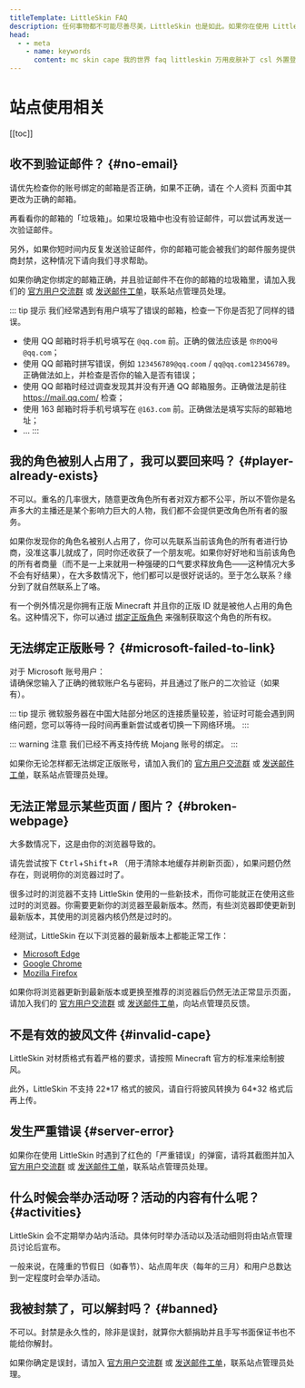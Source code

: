 ```yaml
---
titleTemplate: LittleSkin FAQ
description: 任何事物都不可能尽善尽美，LittleSkin 也是如此。如果你在使用 LittleSkin 的过程中遇到了任何问题，看看这个也许会帮到你。
head:
  - - meta
    - name: keywords
      content: mc skin cape 我的世界 faq littleskin 万用皮肤补丁 csl 外置登录 皮肤站 披风 报错 打不开 加载 不显示 无效的会话 看不见 邮件 邮箱
---
```


<script setup>
import { faUser } from '@fortawesome/free-solid-svg-icons'
</script>

# 站点使用相关

[[toc]]

## 收不到验证邮件？ {#no-email}

请优先检查你的账号绑定的邮箱是否正确，如果不正确，请在 <BSSection><FA :icon="faUser" /> 个人资料</BSSection> 页面中其更改为正确的邮箱。

再看看你的邮箱的「垃圾箱」。如果垃圾箱中也没有验证邮件，可以尝试再发送一次验证邮件。

另外，如果你短时间内反复发送验证邮件，你的邮箱可能会被我们的邮件服务提供商封禁，这种情况下请向我们寻求帮助。

如果你确定你绑定的邮箱正确，并且验证邮件不在你的邮箱的垃圾箱里，请加入我们的 [官方用户交流群](/user-group.md) 或 [发送邮件工单](/email.md)，联系站点管理员处理。

::: tip 提示
我们经常遇到有用户填写了错误的邮箱，检查一下你是否犯了同样的错误。

- 使用 QQ 邮箱时将手机号填写在 `@qq.com` 前。正确的做法应该是 `你的QQ号@qq.com`；
- 使用 QQ 邮箱时拼写错误，例如 `123456789@qq.coom` / `qq@qq.com123456789`。正确做法如上，并检查是否你的输入是否有错误；
- 使用 QQ 邮箱时经过调查发现其并没有开通 QQ 邮箱服务。正确做法是前往 <https://mail.qq.com/> 检查；
- 使用 163 邮箱时将手机号填写在 `@163.com` 前。正确做法是填写实际的邮箱地址；
- ...
:::

## 我的角色被别人占用了，我可以要回来吗？ {#player-already-exists}

不可以。重名的几率很大，随意更改角色所有者对双方都不公平，所以不管你是名声多大的主播还是某个影响力巨大的人物，我们都不会提供更改角色所有者的服务。

如果你发现你的角色名被别人占用了，你可以先联系当前该角色的所有者进行协商，没准这事儿就成了，同时你还收获了一个朋友呢。如果你好好地和当前该角色的所有者商量（而不是一上来就用一种强硬的口气要求释放角色——这种情况大多不会有好结果），在大多数情况下，他们都可以是很好说话的。至于怎么联系？缘分到了就自然联系上了咯。

有一个例外情况是你拥有正版 Minecraft 并且你的正版 ID 就是被他人占用的角色名。这种情况下，你可以通过 [绑定正版角色](/newbee/player.md#绑定正版角色) 来强制获取这个角色的所有权。

## 无法绑定正版账号？ {#microsoft-failed-to-link}

对于 Microsoft 账号用户：  
请确保您输入了正确的微软账户名与密码，并且通过了账户的二次验证（如果有）。

::: tip 提示
微软服务器在中国大陆部分地区的连接质量较差，验证时可能会遇到网络问题，您可以等待一段时间再重新尝试或者切换一下网络环境。
:::

::: warning 注意
我们已经不再支持传统 Mojang 账号的绑定。
:::

如果你无论怎样都无法绑定正版账号，请加入我们的 [官方用户交流群](/user-group.md) 或 [发送邮件工单](/email.md)，联系站点管理员处理。

## 无法正常显示某些页面 / 图片？ {#broken-webpage}

大多数情况下，这是由你的浏览器导致的。

请先尝试按下 <kbd>Ctrl</kbd>+<kbd>Shift</kbd>+<kbd>R</kbd> （用于清除本地缓存并刷新页面），如果问题仍然存在，则说明你的浏览器过时了。

很多过时的浏览器不支持 LittleSkin 使用的一些新技术，而你可能就正在使用这些过时的浏览器。你需要更新你的浏览器至最新版本。然而，有些浏览器即使更新到最新版本，其使用的浏览器内核仍然是过时的。

经测试，LittleSkin 在以下浏览器的最新版本上都能正常工作：

- [Microsoft Edge](https://aka.ms/msedge) <Badge type="info" text="仅新版" />
- [Google Chrome](https://www.google.cn/chrome)
- [Mozilla Firefox](https://www.mozilla.org/firefox/new)

如果你将浏览器更新到最新版本或更换至推荐的浏览器后仍然无法正常显示页面，请加入我们的 [官方用户交流群](/user-group.md) 或 [发送邮件工单](/email.md)，向站点管理员反馈。

## 不是有效的披风文件 {#invalid-cape}

LittleSkin 对材质格式有着严格的要求，请按照 Minecraft 官方的标准来绘制披风。

此外，LittleSkin 不支持 22\*17 格式的披风，请自行将披风转换为 64\*32 格式后再上传。

## 发生严重错误 {#server-error}

如果你在使用 LittleSkin 时遇到了红色的「严重错误」的弹窗，请将其截图并加入 [官方用户交流群](/user-group.md) 或 [发送邮件工单](/email.md)，联系站点管理员处理。

## 什么时候会举办活动呀？活动的内容有什么呢？ {#activities}

LittleSkin 会不定期举办站内活动。具体何时举办活动以及活动细则将由站点管理员讨论后宣布。

一般来说，在隆重的节假日（如春节）、站点周年庆（每年的三月）和用户总数达到一定程度时会举办活动。

## 我被封禁了，可以解封吗？ {#banned}

不可以。封禁是永久性的，除非是误封，就算你大额捐助并且手写书面保证书也不能给你解封。

如果你确定是误封，请加入 [官方用户交流群](/user-group.md) 或 [发送邮件工单](/email.md)，联系站点管理员处理。
